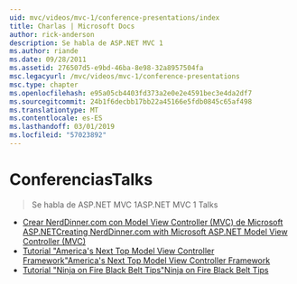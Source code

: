 ```yaml
---
uid: mvc/videos/mvc-1/conference-presentations/index
title: Charlas | Microsoft Docs
author: rick-anderson
description: Se habla de ASP.NET MVC 1
ms.author: riande
ms.date: 09/28/2011
ms.assetid: 276507d5-e9bd-46ba-8e98-32a8957504fa
msc.legacyurl: /mvc/videos/mvc-1/conference-presentations
msc.type: chapter
ms.openlocfilehash: e95a05cb4403fd373a2e0e2e4591bec3e4da2df7
ms.sourcegitcommit: 24b1f6decbb17bb22a45166e5fdb0845c65af498
ms.translationtype: MT
ms.contentlocale: es-ES
ms.lasthandoff: 03/01/2019
ms.locfileid: "57023892"
---
```

<a name="talks"></a><span data-ttu-id="f2ee5-103">Conferencias</span><span class="sxs-lookup"><span data-stu-id="f2ee5-103">Talks</span></span>
====================
> <span data-ttu-id="f2ee5-104">Se habla de ASP.NET MVC 1</span><span class="sxs-lookup"><span data-stu-id="f2ee5-104">ASP.NET MVC 1 Talks</span></span>


- [<span data-ttu-id="f2ee5-105">Crear NerdDinner.com con Model View Controller (MVC) de Microsoft ASP.NET</span><span class="sxs-lookup"><span data-stu-id="f2ee5-105">Creating NerdDinner.com with Microsoft ASP.NET Model View Controller (MVC)</span></span>](creating-nerddinnercom-with-microsoft-aspnet-model-view-controller-mvc.md)
- [<span data-ttu-id="f2ee5-106">Tutorial "America's Next Top Model View Controller Framework"</span><span class="sxs-lookup"><span data-stu-id="f2ee5-106">America's Next Top Model View Controller Framework</span></span>](americas-next-top-model-view-controller-framework.md)
- [<span data-ttu-id="f2ee5-107">Tutorial "Ninja on Fire Black Belt Tips"</span><span class="sxs-lookup"><span data-stu-id="f2ee5-107">Ninja on Fire Black Belt Tips</span></span>](ninja-on-fire-black-belt-tips.md)
